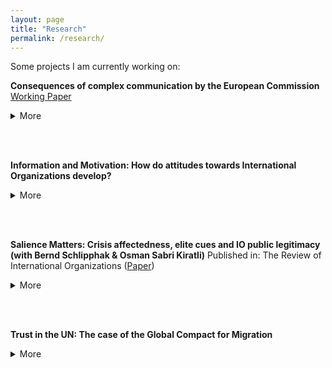 ```yaml
---
layout: page
title: "Research"
permalink: /research/
---
```



Some projects I am currently working on:
<br/>

**Consequences of complex communication by the European Commission**
[Working Paper](/assets/WorkingPaperEC.pdf)
<details>
<summary>More</summary>

The European Union is the supranational institution with the most influence on national politics and one of the most publicly criticized. Faced with this increasing pressure, the EU needs to legitimize its’ actions to the general public. However, one crucial barrier to these attempts is the inherent difficulty of communicating the often highly technical decisions of the European Commission. As a result, communication attempts of the European Commission are exceedingly complex. What are the effects of this complex messaging on attitudes towards decisions of the European Commission? In a preregistered survey experiment (N=1200), I expose respondents to messages by the European Commission in both the original version and in a less complex but otherwise equivalent version. The results show that infringement procedures against Germany instigated by the European Commission are more likely to be accepted by german citizens when they are communicated in easy-to-understand language. Investigating the mechanisms behind that effect, I find that easier messaging is particularly effective for supporters of the European Union and for those interested in politics. 
</details>

<br/><br/>

**Information and Motivation: How do attitudes towards International Organizations develop?**
<details>
<summary>More</summary>
To explain the recent public contestation of International Organizations (IOs), researchers have often looked for micro-level explanations. Research has demonstrated that various factors influence attitudes towards IOs, ranging from characteristics of IOs themselves and the consequences of IO activity to contestation by political elites. However, citizens have very little ability or motivation to engage with information about these abstract issues. Instead, they might rely more on simple heuristics and rely on feelings of generalized trust or perceived familiarity of an institution. I argue that the effects of the proposed explanatory factors are conditional on individual psychological characteristics. I conducted a factorial survey experiment using a large sample of the German population (N=958), exposing participants to multiple fictitious IOs, their basic features, and domestic political elites’ reactions. Contrary to previous work on the effect of high international authority on individual attitudes, I find that German citizens do respond to information about international authority even in the presence of strong party cues. Moreover, these effects are more substantial for respondents motivated to engage in reflective reasoning. The results suggest that citizens can hold differentiated beliefs about IOs and do not always fall back on heuristic shortcuts.
</details>

<br/><br/>

**Salience Matters: Crisis affectedness, elite cues and IO public legitimacy (with Bernd Schlipphak & Osman Sabri Kiratli)**
Published in: The Review of International Organizations ([Paper](https://link.springer.com/article/10.1007/s11558-021-09452-y))
<details>
<summary>More</summary>
What effects do international crises have on the public legitimacy of International Organizations (IOs)? It might be the case that such crises make issue-relevant IOs more relevant. As a result, the public legitimacy of those IOs becomes more dependent on citizens’ crisis-induced worries, leading to a more positive view of those IOs. Additionally, as the higher salience also leads to higher levels of elite communication regarding IOs, elite blaming of the IOs during crises results in direct negative effects on public legitimacy beliefs on IOs. Finally, both the valence and content of the elite discourse additionally moderate the positive effects of crisis-induced worries. Implementing survey experiments on public legitimacy beliefs on the WHO during the COVID-19 crisis with about 4400 respondents in Austria, Germany and Turkey, we find preliminary evidence for these expectations
</details>

<br/><br/>

**Trust in the UN: The case of the Global Compact for Migration**
<details>
<summary>More</summary>
The Global Compact for Migration has been one of the most hotly debated UN agreements in recent years. Despite being a non-binding agreement, it generated strong opposition both from some governments (such as the United States and Hungary) and from domestic actors (right-wing parties in European democracies). A key argument from opponents of the GCM was the perceived reduction of national sovereignty caused by the agreement. Using the timing of interviews as a quasi-randomization strategy, I demonstrate that the discussions around the agreement had a negative effect on trust towards the UN in Germany. In order to understand, if the design of the agreement could have caused that shift, I conduct a representative survey experiment in Germany. I show that, suprisingly, a binding GCM could have led to *increased* support. Together, my results indicate that increasing international authority can lead to higher trust in IOs.
</details>

<br/><br/>

